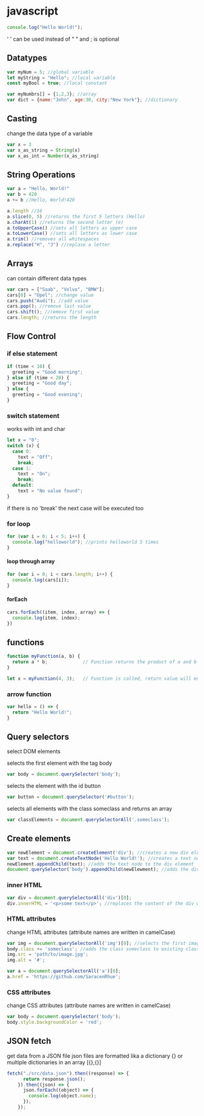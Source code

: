 # javascript

```javascript
console.log("Hello World!");
```

' ' can be used instead of " " and ; is optional

## Datatypes

```javascript
var myNum = 5; //global variable
let myString = "Hello"; //local variable
const myBool = true; //local constant
```

```javascript
var myNumbrs[] = {1,2,3}; //array
var dict = {name:"John", age:30, city:"New York"}; //dictionary
```

## Casting

change the data type of a variable

```javascript
var x = 3
var x_as_string = String(x)
var x_as_int = Number(x_as_string)
```

## String Operations

```javascript
var a = "Hello, World!"
var b = 420
a += b //Hello, World!420
```

```javascript
a.length //16
a.slice(0, 5) //returns the first 5 letters (Hello)
a.charAt(1) //returns the second letter (e)
a.toUpperCase() //sets all letters as upper case
a.toLowerCase() //sets all letters as lower case
a.trim() //removes all whitespaces
a.replace("H", "J") //replase a letter
```

## Arrays

can contain different data types

```javascript
var cars = ["Saab", "Volvo", "BMW"];
cars[0] = "Opel"; //change value
cars.push("Audi"); //add value
cars.pop(); //remove last value
cars.shift(); //remove first value
cars.length; //returns the length
```

## Flow Control

### if else statement

```javascript
if (time < 10) {
  greeting = "Good morning";
} else if (time < 20) {
  greeting = "Good day";
} else {
  greeting = "Good evening";
}
```

### switch statement

works with int and char

```javascript
let x = "0";
switch (x) {
  case 0:
    text = "Off";
    break;
  case 1:
    text = "On";
    break;
  default:
    text = "No value found";
}
```

if there is no 'break' the next case will be executed too

### for loop

```javascript
for (var i = 0; i < 5; i++) {
  console.log("helloworld"); //prints helloworld 5 times
}
```

#### loop through array

```javascript
for (var i = 0; i < cars.length; i++) {
  console.log(cars[i]);
}
```

#### forEach

```javascript
cars.forEach((item, index, array) => {
  console.log(item, index);
})
```

## functions

```javascript
function myFunction(a, b) {
  return a * b;             // Function returns the product of a and b
}

let x = myFunction(4, 3);   // Function is called, return value will end up in x
```

### arrow function

```javascript
var hello = () => {
  return "Hello World!";
}
```

## Query selectors

 select DOM elements

 selects the first element with the tag body

```javascript
var body = document.querySelector('body');
```

selects the element with the id button

```javascript
var button = document.querySelector('#button');
```

selects all elements with the class someclass and returns an array

```javascript
var classElements = document.querySelectorAll('.someclass');
```

## Create elements

```javascript
var newElement = document.createElement('div'); //creates a new div element
var text = document.createTextNode('Hello World!'); //creates a text node
newElement.appendChild(text); //adds the text node to the div element
document.querySelector('body').appendChild(newElewment); //adds the div element to the body
```

### inner HTML

```javascript
var div = document.querySelectorAll('div')[0];
div.innerHTML = '<p>some text</p>'; //replaces the content of the div with a paragraph
```

### HTML attributes

change HTML attributes
(attribute names are written in camelCase)

```javascript
var img = document.querySelectorAll('img')[0]; //selects the first image
body.class += 'someclass'; //adds the class someclass to existing classes
img.src = 'path/to/image.jpg';
img.alt = '#';

var a = document.querySelectorAll('a')[0];
a.href = 'https://github.com/SaracenRhue';
```

### CSS attributes

change CSS attributes
(attribute names are written in camelCase)

```javascript
var body = document.querySelector('body');
body.style.backgroundColor = 'red';
```

## JSON fetch

get data from a JSON file
json files are formatted lika a dictionary {}
or multiple dictionaries in an array [{},{}]

```javascript
fetch("./src/data.json").then((response) => {
      return response.json();
    }).then((json) => {
      json.forEach((object) => {
        console.log(object.name);
      });
    });
```
